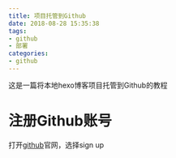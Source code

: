 ```yaml
---
title: 项目托管到Github
date: 2018-08-28 15:35:38
tags:
- github
- 部署
categories:
- github
---
```

这是一篇将本地hexo博客项目托管到Github的教程
# 注册Github账号
打开[github](http://www.github.com)官网，选择sign up